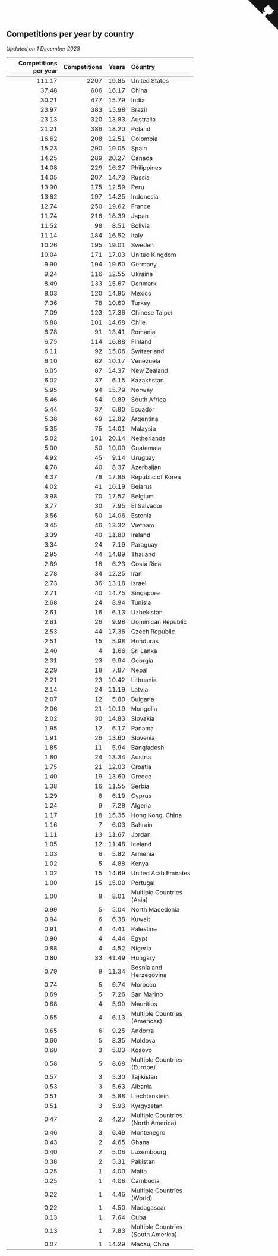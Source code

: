 ## Competitions per year by country

*Updated on  1 December 2023*

| Competitions per year | Competitions | Years | Country |
| ---: | ---: | ---: | :--- |
| 111.17 | 2207 | 19.85 | United States |
| 37.48 | 606 | 16.17 | China |
| 30.21 | 477 | 15.79 | India |
| 23.97 | 383 | 15.98 | Brazil |
| 23.13 | 320 | 13.83 | Australia |
| 21.21 | 386 | 18.20 | Poland |
| 16.62 | 208 | 12.51 | Colombia |
| 15.23 | 290 | 19.05 | Spain |
| 14.25 | 289 | 20.27 | Canada |
| 14.08 | 229 | 16.27 | Philippines |
| 14.05 | 207 | 14.73 | Russia |
| 13.90 | 175 | 12.59 | Peru |
| 13.82 | 197 | 14.25 | Indonesia |
| 12.74 | 250 | 19.62 | France |
| 11.74 | 216 | 18.39 | Japan |
| 11.52 | 98 | 8.51 | Bolivia |
| 11.14 | 184 | 16.52 | Italy |
| 10.26 | 195 | 19.01 | Sweden |
| 10.04 | 171 | 17.03 | United Kingdom |
| 9.90 | 194 | 19.60 | Germany |
| 9.24 | 116 | 12.55 | Ukraine |
| 8.49 | 133 | 15.67 | Denmark |
| 8.03 | 120 | 14.95 | Mexico |
| 7.36 | 78 | 10.60 | Turkey |
| 7.09 | 123 | 17.36 | Chinese Taipei |
| 6.88 | 101 | 14.68 | Chile |
| 6.78 | 91 | 13.41 | Romania |
| 6.75 | 114 | 16.88 | Finland |
| 6.11 | 92 | 15.06 | Switzerland |
| 6.10 | 62 | 10.17 | Venezuela |
| 6.05 | 87 | 14.37 | New Zealand |
| 6.02 | 37 | 6.15 | Kazakhstan |
| 5.95 | 94 | 15.79 | Norway |
| 5.46 | 54 | 9.89 | South Africa |
| 5.44 | 37 | 6.80 | Ecuador |
| 5.38 | 69 | 12.82 | Argentina |
| 5.35 | 75 | 14.01 | Malaysia |
| 5.02 | 101 | 20.14 | Netherlands |
| 5.00 | 50 | 10.00 | Guatemala |
| 4.92 | 45 | 9.14 | Uruguay |
| 4.78 | 40 | 8.37 | Azerbaijan |
| 4.37 | 78 | 17.86 | Republic of Korea |
| 4.02 | 41 | 10.19 | Belarus |
| 3.98 | 70 | 17.57 | Belgium |
| 3.77 | 30 | 7.95 | El Salvador |
| 3.56 | 50 | 14.06 | Estonia |
| 3.45 | 46 | 13.32 | Vietnam |
| 3.39 | 40 | 11.80 | Ireland |
| 3.34 | 24 | 7.19 | Paraguay |
| 2.95 | 44 | 14.89 | Thailand |
| 2.89 | 18 | 6.23 | Costa Rica |
| 2.78 | 34 | 12.25 | Iran |
| 2.73 | 36 | 13.18 | Israel |
| 2.71 | 40 | 14.75 | Singapore |
| 2.68 | 24 | 8.94 | Tunisia |
| 2.61 | 16 | 6.13 | Uzbekistan |
| 2.61 | 26 | 9.98 | Dominican Republic |
| 2.53 | 44 | 17.36 | Czech Republic |
| 2.51 | 15 | 5.98 | Honduras |
| 2.40 | 4 | 1.66 | Sri Lanka |
| 2.31 | 23 | 9.94 | Georgia |
| 2.29 | 18 | 7.87 | Nepal |
| 2.21 | 23 | 10.42 | Lithuania |
| 2.14 | 24 | 11.19 | Latvia |
| 2.07 | 12 | 5.80 | Bulgaria |
| 2.06 | 21 | 10.19 | Mongolia |
| 2.02 | 30 | 14.83 | Slovakia |
| 1.95 | 12 | 6.17 | Panama |
| 1.91 | 26 | 13.60 | Slovenia |
| 1.85 | 11 | 5.94 | Bangladesh |
| 1.80 | 24 | 13.34 | Austria |
| 1.75 | 21 | 12.03 | Croatia |
| 1.40 | 19 | 13.60 | Greece |
| 1.38 | 16 | 11.55 | Serbia |
| 1.29 | 8 | 6.19 | Cyprus |
| 1.24 | 9 | 7.28 | Algeria |
| 1.17 | 18 | 15.35 | Hong Kong, China |
| 1.16 | 7 | 6.03 | Bahrain |
| 1.11 | 13 | 11.67 | Jordan |
| 1.05 | 12 | 11.48 | Iceland |
| 1.03 | 6 | 5.82 | Armenia |
| 1.02 | 5 | 4.88 | Kenya |
| 1.02 | 15 | 14.69 | United Arab Emirates |
| 1.00 | 15 | 15.00 | Portugal |
| 1.00 | 8 | 8.01 | Multiple Countries (Asia) |
| 0.99 | 5 | 5.04 | North Macedonia |
| 0.94 | 6 | 6.38 | Kuwait |
| 0.91 | 4 | 4.41 | Palestine |
| 0.90 | 4 | 4.44 | Egypt |
| 0.88 | 4 | 4.52 | Nigeria |
| 0.80 | 33 | 41.49 | Hungary |
| 0.79 | 9 | 11.34 | Bosnia and Herzegovina |
| 0.74 | 5 | 6.74 | Morocco |
| 0.69 | 5 | 7.26 | San Marino |
| 0.68 | 4 | 5.90 | Mauritius |
| 0.65 | 4 | 6.13 | Multiple Countries (Americas) |
| 0.65 | 6 | 9.25 | Andorra |
| 0.60 | 5 | 8.35 | Moldova |
| 0.60 | 3 | 5.03 | Kosovo |
| 0.58 | 5 | 8.68 | Multiple Countries (Europe) |
| 0.57 | 3 | 5.30 | Tajikistan |
| 0.53 | 3 | 5.63 | Albania |
| 0.51 | 3 | 5.88 | Liechtenstein |
| 0.51 | 3 | 5.93 | Kyrgyzstan |
| 0.47 | 2 | 4.23 | Multiple Countries (North America) |
| 0.46 | 3 | 6.49 | Montenegro |
| 0.43 | 2 | 4.65 | Ghana |
| 0.40 | 2 | 5.06 | Luxembourg |
| 0.38 | 2 | 5.31 | Pakistan |
| 0.25 | 1 | 4.00 | Malta |
| 0.25 | 1 | 4.08 | Cambodia |
| 0.22 | 1 | 4.46 | Multiple Countries (World) |
| 0.22 | 1 | 4.50 | Madagascar |
| 0.13 | 1 | 7.64 | Cuba |
| 0.13 | 1 | 7.83 | Multiple Countries (South America) |
| 0.07 | 1 | 14.29 | Macau, China |


<a href="https://github.com/jonatanklosko/wca_statistics" class="github-corner" aria-label="View source on Github"><svg width="80" height="80" viewBox="0 0 250 250" style="fill:#151513; color:#fff; position: absolute; top: 0; border: 0; right: 0;" aria-hidden="true"><path d="M0,0 L115,115 L130,115 L142,142 L250,250 L250,0 Z"></path><path d="M128.3,109.0 C113.8,99.7 119.0,89.6 119.0,89.6 C122.0,82.7 120.5,78.6 120.5,78.6 C119.2,72.0 123.4,76.3 123.4,76.3 C127.3,80.9 125.5,87.3 125.5,87.3 C122.9,97.6 130.6,101.9 134.4,103.2" fill="currentColor" style="transform-origin: 130px 106px;" class="octo-arm"></path><path d="M115.0,115.0 C114.9,115.1 118.7,116.5 119.8,115.4 L133.7,101.6 C136.9,99.2 139.9,98.4 142.2,98.6 C133.8,88.0 127.5,74.4 143.8,58.0 C148.5,53.4 154.0,51.2 159.7,51.0 C160.3,49.4 163.2,43.6 171.4,40.1 C171.4,40.1 176.1,42.5 178.8,56.2 C183.1,58.6 187.2,61.8 190.9,65.4 C194.5,69.0 197.7,73.2 200.1,77.6 C213.8,80.2 216.3,84.9 216.3,84.9 C212.7,93.1 206.9,96.0 205.4,96.6 C205.1,102.4 203.0,107.8 198.3,112.5 C181.9,128.9 168.3,122.5 157.7,114.1 C157.9,116.9 156.7,120.9 152.7,124.9 L141.0,136.5 C139.8,137.7 141.6,141.9 141.8,141.8 Z" fill="currentColor" class="octo-body"></path></svg></a><style>.github-corner:hover .octo-arm{animation:octocat-wave 560ms ease-in-out}@keyframes octocat-wave{0%,100%{transform:rotate(0)}20%,60%{transform:rotate(-25deg)}40%,80%{transform:rotate(10deg)}}@media (max-width:500px){.github-corner:hover .octo-arm{animation:none}.github-corner .octo-arm{animation:octocat-wave 560ms ease-in-out}}</style>
